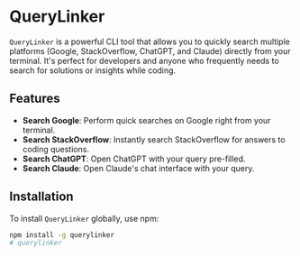 # QueryLinker

`QueryLinker` is a powerful CLI tool that allows you to quickly search multiple platforms (Google, StackOverflow, ChatGPT, and Claude) directly from your terminal. It's perfect for developers and anyone who frequently needs to search for solutions or insights while coding.

## Features

- **Search Google**: Perform quick searches on Google right from your terminal.
- **Search StackOverflow**: Instantly search StackOverflow for answers to coding questions.
- **Search ChatGPT**: Open ChatGPT with your query pre-filled.
- **Search Claude**: Open Claude's chat interface with your query.

## Installation

To install `QueryLinker` globally, use npm:

```bash
npm install -g querylinker
# querylinker
